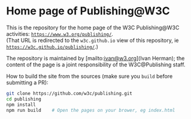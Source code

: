 # Home page of Publishing@W3C

This is the repository for the home page of the W3C Publishing@W3C activities: [`https://www.w3.org/publishing/`](https://www.w3.org/publishing/).  
(That URL is redirected to the `w3c.github.io` view of this repository, ie [`https://w3c.github.io/publishing/`](https://w3c.github.io/publishing/).)

The repository is maintained by [mailto:ivan@w3.org](Ivan Herman); the content of the page is a joint responsibility of the W3C@Publishing staff.

How to build the site from the sources (make sure you `build` before submitting a PR):

```bash
git clone https://github.com/w3c/publishing.git
cd publishing
npm install
npm run build    # Open the pages on your brower, eg index.html
```
